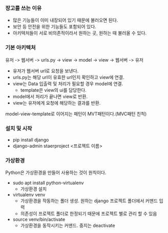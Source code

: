 ### 장고를 쓰는 이유
* 많은 기능들이 이미 내장되어 있기 때문에 불러오면 된다.
* 보안 등 안전을 위한 기능들도 포함되어 있다.
* 아키텍처들이 서로 비의존적이라서 원하는 곳, 원하는 때 불러올 수 있다.


### 기본 아키텍처
유저 -> 웹서버 -> urls.py -> view -> model -> view -> 웹서버 -> 유저
* 유저가 웹서버 url로 요청을 보낸다.
* urls.py는 해당 url이 유효한 url인지 확인하고 view에 연결.
* view는 Data 입출력 및 처리가 필요할 경우 model에 연결.
  * template은 view의 ui를 담당한다.
* model에서 처리가 끝나면 view로 반환.
* view는 유저에게 요청에 해당하는 결과를 반환.
   
model-view-template로 이어지는 패턴이 MVT패턴이다.(MVC패턴 친척)
### 설치 및 시작
* pip install django
* django-admin staerproject <프로젝트 이름>
### 가상환경
Python은 가상환경을 만들어 사용하는 것이 원칙이다.
* sudo apt install python-virtualenv
  * 가상환경 설치
* virtualenv venv
  * 가상환경을 작동하는 폴더 생성. 원하는 django 프로젝트 폴더에서 커맨드 입력
  * 의존성이 프로젝트 폴더로 한정되기 때문에 프로젝트 별로 관리 할 수 있음
* source venv/bin/activate
  * 가상환경을 동작시키는 커맨드. 중지는 deactivate
